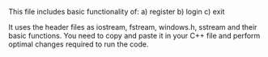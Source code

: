 This file includes basic functionality of:
a) register
b) login 
c) exit

It uses the header files as iostream, fstream, windows.h, sstream and their basic functions. 
You need to copy and paste it in your C++ file and perform optimal changes required to run the code.

